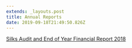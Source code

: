 ```yaml
---
extends: _layouts.post
title: Annual Reports
date: 2019-09-18T21:49:50.826Z
---
```

[Silks Audit and End of Year Financial Report 2018](https://res.cloudinary.com/ruapehu-college/image/upload/v1595196598/Annual_Report_2019_btmzfw.pdf)
